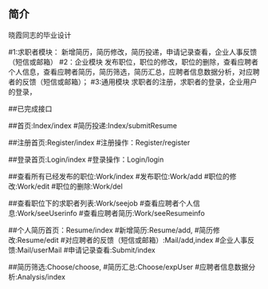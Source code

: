 ﻿## 简介

晓霞同志的毕业设计

#1:求职者模块：
新增简历，简历修改，简历投递，申请记录查看，企业人事反馈（短信或邮箱）
#2：企业模块
发布职位，职位的修改，职位的删除，查看应聘者个人信息，查看应聘者简历，简历筛选，简历汇总，应聘者信息数据分析，对应聘者的反馈（短信或邮箱）；
#3:通用模块
求职者的注册，求职者的登录，企业用户的登录，

##已完成接口

##首页:Index/index
#简历投递:Index/submitResume

##注册首页:Register/index
#注册操作：Register/register

##登录首页:Login/index
#登录操作：Login/login

##查看所有已经发布的职位:Work/index
#发布职位:Work/add
#职位的修改:Work/edit
#职位的删除:Work/del

##查看职位下的求职者列表:Work/seejob
#查看应聘者个人信息:Work/seeUserinfo
#查看应聘者简历:Work/seeResumeinfo

##个人简历首页：Resume/index
#新增简历:Resume/add,
#简历修改:Resume/edit
#对应聘者的反馈（短信或邮箱）:Mail/add,index
#企业人事反馈:Mail/userMail
#申请记录查看:Submit/index

##简历筛选:Choose/choose,
#简历汇总:Choose/expUser
#应聘者信息数据分析:Analysis/index



